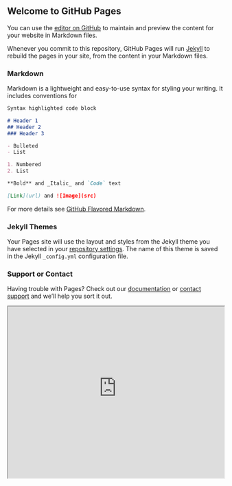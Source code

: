 ## Welcome to GitHub Pages

You can use the [editor on GitHub](https://github.com/Alvaroggm123/AxolotlTeam/edit/gh-pages/index.md) to maintain and preview the content for your website in Markdown files.

Whenever you commit to this repository, GitHub Pages will run [Jekyll](https://jekyllrb.com/) to rebuild the pages in your site, from the content in your Markdown files.

### Markdown

Markdown is a lightweight and easy-to-use syntax for styling your writing. It includes conventions for

```markdown
Syntax highlighted code block

# Header 1
## Header 2
### Header 3

- Bulleted
- List

1. Numbered
2. List

**Bold** and _Italic_ and `Code` text

[Link](url) and ![Image](src)
```

For more details see [GitHub Flavored Markdown](https://guides.github.com/features/mastering-markdown/).

### Jekyll Themes

Your Pages site will use the layout and styles from the Jekyll theme you have selected in your [repository settings](https://github.com/Alvaroggm123/AxolotlTeam/settings). The name of this theme is saved in the Jekyll `_config.yml` configuration file.

### Support or Contact

Having trouble with Pages? Check out our [documentation](https://docs.github.com/categories/github-pages-basics/) or [contact support](https://support.github.com/contact) and we’ll help you sort it out.
<iframe
                    src='https://webchat.botframework.com/embed/Ajolotito?s=4arKwoA4J_o.rWZj7iBcLpfaA3DPl8VPOTtxFJfbCfwVeAVxo1ILNgA'
                    style='min-width: 200px; width: 100%; min-height: 400px;'></iframe>
                <ul>
